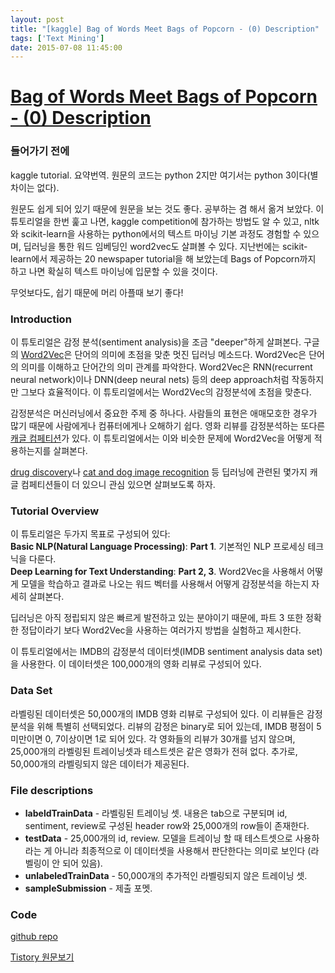 ```yaml
---
layout: post
title: "[kaggle] Bag of Words Meet Bags of Popcorn - (0) Description"
tags: ['Text Mining']
date: 2015-07-08 11:45:00
---
```

# [Bag of Words Meet Bags of Popcorn - (0) Description](https://www.kaggle.com/c/word2vec-nlp-tutorial)

### 들어가기 전에

kaggle tutorial. 요약번역. 원문의 코드는 python 2지만 여기서는 python 3이다(별 차이는 없다).

원문도 쉽게 되어 있기 때문에 원문을 보는 것도 좋다. 공부하는 겸 해서 옮겨 보았다. 이 튜토리얼을 한번 훑고 나면, kaggle competition에 참가하는 방법도 알 수 있고, nltk와 scikit-learn을 사용하는 python에서의 텍스트 마이닝 기본 과정도 경험할 수 있으며, 딥러닝을 통한 워드 임베딩인 word2vec도 살펴볼 수 있다. 지난번에는 scikit-learn에서 제공하는 20 newspaper tutorial을 해 보았는데 Bags of Popcorn까지 하고 나면 확실히 텍스트 마이닝에 입문할 수 있을 것이다.

무엇보다도, 쉽기 때문에 머리 아플때 보기 좋다!

### Introduction

이 튜토리얼은 감정 분석(sentiment analysis)을 조금 "deeper"하게 살펴본다. 구글의 [Word2Vec](https://code.google.com/p/word2vec/)은 단어의 의미에 초점을 맞춘 멋진 딥러닝 메소드다. Word2Vec은 단어의 의미를 이해하고 단어간의 의미 관계를 파악한다. Word2Vec은 RNN(recurrent neural network)이나 DNN(deep neural nets) 등의 deep approach처럼 작동하지만 그보다 효율적이다. 이 튜토리얼에서는 Word2Vec의 감정분석에 초점을 맞춘다.

감정분석은 머신러닝에서 중요한 주제 중 하나다. 사람들의 표현은 애매모호한 경우가 많기 때문에 사람에게나 컴퓨터에게나 오해하기 쉽다. 영화 리뷰를 감정분석하는 또다른 [캐글 컴페티션](https://www.kaggle.com/c/sentiment-analysis-on-movie-reviews)가 있다. 이 튜토리얼에서는 이와 비슷한 문제에 Word2Vec을 어떻게 적용하는지를 살펴본다.

[drug discovery](https://www.kaggle.com/c/MerckActivity)나 [cat and dog image recognition](https://www.kaggle.com/c/dogs-vs-cats) 등 딥러닝에 관련된 몇가지 캐글 컴페티션들이 더 있으니 관심 있으면 살펴보도록 하자.

### Tutorial Overview

이 튜토리얼은 두가지 목표로 구성되어 있다:   
**Basic NLP(Natural Language Processing)**: **Part 1**. 기본적인 NLP 프로세싱 테크닉을 다룬다.   
**Deep Learning for Text Understanding**: **Part 2, 3**. Word2Vec을 사용해서 어떻게 모델을 학습하고 결과로 나오는 워드 벡터를 사용해서 어떻게 감정분석을 하는지 자세히 살펴본다.

딥러닝은 아직 정립되지 않은 빠르게 발전하고 있는 분야이기 때문에, 파트 3 또한 정확한 정답이라기 보다 Word2Vec을 사용하는 여러가지 방법을 실험하고 제시한다.

이 튜토리얼에서는 IMDB의 감정분석 데이터셋(IMDB sentiment analysis data set)을 사용한다. 이 데이터셋은 100,000개의 영화 리뷰로 구성되어 있다.

### Data Set

라벨링된 데이터셋은 50,000개의 IMDB 영화 리뷰로 구성되어 있다. 이 리뷰들은 감정분석을 위해 특별히 선택되었다. 리뷰의 감정은 binary로 되어 있는데, IMDB 평점이 5 미만이면 0, 7이상이면 1로 되어 있다. 각 영화들의 리뷰가 30개를 넘지 않으며, 25,000개의 라벨링된 트레이닝셋과 테스트셋은 같은 영화가 전혀 없다. 추가로, 50,000개의 라벨링되지 않은 데이터가 제공된다.

### File descriptions

  * **labeldTrainData** \- 라벨링된 트레이닝 셋. 내용은 tab으로 구분되며 id, sentiment, review로 구성된 header row와 25,000개의 row들이 존재한다.
  * **testData** \- 25,000개의 id, review. 모델을 트레이닝 할 때 테스트셋으로 사용하라는 게 아니라 최종적으로 이 데이터셋을 사용해서 판단한다는 의미로 보인다 (라벨링이 안 되어 있음).
  * **unlabeledTrainData** \- 50,000개의 추가적인 라벨링되지 않은 트레이닝 셋. 
  * **sampleSubmission** \- 제출 포멧.

### Code

[github repo](https://github.com/wendykan/DeepLearningMovies)


[Tistory 원문보기](http://khanrc.tistory.com/98)
